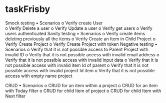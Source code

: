 # taskFrisby 
Smock testing
•	Scenarios
o	Verify create User  
o	Verify Delete  a user
o	Verify Update  a user
o	Verify get users 
o	Verify users authenticated 
Sanity testing
•	Scenarios
o	Verify create  items deleting previously all the items
o	Verify Create an Item in Child Project 
o	Verify Create Project 
o	Verify Create Project  with token
Negative testing
•	Scenarios
o	Verify that it is not  possible  access to  Parent Project with invalid ID
o	Verify that it is not  possible  access with invalid email address 
o	Verify that it is not  possible  access with invalid input data 
o	Verify that it is not  possible  access with invalid item Id  of parent 
o	Verify that it is not  possible  access with invalid project  Id  item 
o	Verify that it is not  possible  access with empty name project 

CRUD
•	Scenarios
o	CRUD for an item within a project
o	CRUD for an item with Today filter
o	CRUD for child Item of project
o	CRUD for child Item with Next filter

